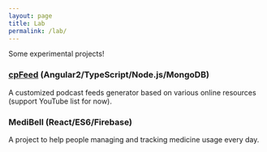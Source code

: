 ```yaml
---
layout: page
title: Lab
permalink: /lab/
---
```


Some experimental projects!

### <span class="mega-octicon octicon-beaker"></span> [cpFeed](http://lab.carlosliu.net/cpfeed) (Angular2/TypeScript/Node.js/MongoDB)

A customized podcast feeds generator based on various online resources (support YouTube list for now).

### <span class="mega-octicon octicon-beaker"></span> MediBell (React/ES6/Firebase)

A project to help people managing and tracking medicine usage every day.
